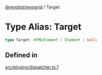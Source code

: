 [@revolist/revogrid](README.md) / Target

# Type Alias: Target

```ts
type Target: HTMLElement | Element | null;
```

## Defined in

[src/plugins/dispatcher.ts:1](https://github.com/revolist/revogrid/blob/2f44a261094fb5584023b62ddfd589facc70cf92/src/plugins/dispatcher.ts#L1)
